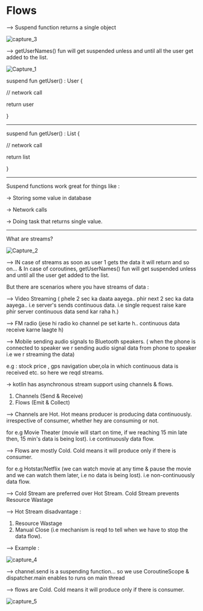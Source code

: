# Flows

--> Suspend function returns a single object

![capture_3](https://user-images.githubusercontent.com/47368515/189876487-0827afeb-2b72-4403-a1b1-2a524467ce89.png)

--> getUserNames() fun will get suspended unless and until all the user get added to the list.

![Capture_1](https://user-images.githubusercontent.com/47368515/189870973-db27fd6c-11be-4574-bcf5-b974e7d3914e.PNG)


suspend fun getUser() : User
{

// network call

return user

}

------------------------------------

suspend fun getUser() : List<User>
{

// network call

return list

}

-----------------------------------

Suspend functions work great for things like : 

-> Storing some value in database

-> Network calls

-> Doing task that returns single value.

------------------------------------
What are streams?
  
  ![Capture_2](https://user-images.githubusercontent.com/47368515/189871133-b2fd9fe6-9041-4244-88ec-56541c395614.PNG)
  
  --> IN case of streams as soon as user 1 gets the data it will return and so on... & In case of coroutines, getUserNames() fun will get suspended unless and until all the user get added to the list.

But there are scenarios where you have streams of data : 

--> Video Streaming ( phele 2 sec ka daata aayega.. phir next 2 sec ka data aayega..
i.e server's sends continuous data.
i.e single request raise kare phir server continuous data send kar raha h.)

--> FM radio (jese hi radio ko channel pe set karte h.. continuous data receive karne laagte h)

--> Mobile sending audio signals to Bluetooth speakers.
( when the phone is connected to speaker we r sending audio signal data from phone to speaker i.e we r streaming the data)

e.g : stock price , gps navigation uber,ola in  which continuous data is received etc. so here we reqd streams.


-> kotlin has asynchronous stream support using channels & flows.

1) Channels (Send & Receive)
2) Flows (Emit & Collect)

--> Channels are Hot.
Hot means producer is producing data continuously. 
irrespective of consumer, whether hey are consuming or not.

for e.g Movie Theater (movie will start on time, if we reaching 15 min late then, 15 min's data is being lost). 
i.e continuously data flow.

--> Flows are mostly Cold.
Cold means it will produce only if there is consumer. 


for e.g Hotstar/Netflix (we can watch movie at any time & pause the movie and we can watch them later, i.e no data is being lost). 
i.e non-continuously data flow.

--> Cold Stream are preferred over Hot Stream.
Cold Stream prevents Resource Wastage

--> Hot Stream
disadvantage : 
1) Resource Wastage
2) Manual Close (i.e mechanism is reqd to tell when we have to stop the data flow).
  
  
--> Example : 
  
  ![capture_4](https://user-images.githubusercontent.com/47368515/189876916-5e99e7ab-0657-4749-89b4-6e26ee171c0f.png)
 
   --> channel.send is a suspending function... so we use CoroutineScope & dispatcher.main enables to runs on main thread


--> flows are Cold. Cold means it will produce only if there is consumer. 

![capture_5](https://user-images.githubusercontent.com/47368515/189884266-04a0bb74-08e7-444a-91b4-f3b16816d59d.PNG)



